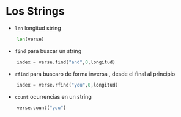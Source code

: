 # Los Strings

* `len` longitud string

```python
    len(verse)
```

* `find` para buscar un string

```python
    index = verse.find("and",0,longitud)
```

* `rfind` para buscaro de forma inversa , desde el final al principio

```python
    index = verse.rfind("you",0,longitud)
```

* `count` ocurrencias en un string

```python
    verse.count("you")
```